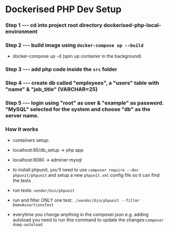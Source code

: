 # Dockerised PHP Dev Setup

### Step 1 --- cd into project root directory dockerised-php-local-environment

### Step 2 --- build image using ```docker-compose up --build```
* docker-compose up -d (spin up container in the background)

### Step 3 --- add php code inside the `src` folder

### Step 4 --- create db called "employees", a "users" table with "name" & "job_title" (VARCHAR=25)
### Step 5 --- login using "root" as user & "example" as password. "MySQL" selected for the system and choose "db" as the server name.

### How it works

* containers setup:
* localhost:85/db_setup -> php app
* localhost:8080 -> adminer mysql

* to install phpunit, you'll need to use ```composer require --dev phpunit/phpunit``` and setup a new ```phpunit.xml``` config file so it can find the tests
* run tests: ```vendor/bin/phpunit```
* run and filter ONLY one test: ```./vendor/bin/phpunit --filter DemoAssertionsTest```
* everytime you change anything in the composer.json e.g. adding autoload you need to run this command to update the changes:```composer dump-autoload```